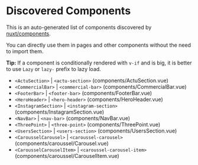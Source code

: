 # Discovered Components

This is an auto-generated list of components discovered by [nuxt/components](https://github.com/nuxt/components).

You can directly use them in pages and other components without the need to import them.

**Tip:** If a component is conditionally rendered with `v-if` and is big, it is better to use `Lazy` or `lazy-` prefix to lazy load.

- `<ActuSection>` | `<actu-section>` (components/ActuSection.vue)
- `<CommercialBar>` | `<commercial-bar>` (components/CommercialBar.vue)
- `<FooterBar>` | `<footer-bar>` (components/FooterBar.vue)
- `<HeroHeader>` | `<hero-header>` (components/HeroHeader.vue)
- `<InstagramSection>` | `<instagram-section>` (components/InstagramSection.vue)
- `<NavBar>` | `<nav-bar>` (components/NavBar.vue)
- `<ThreePoint>` | `<three-point>` (components/ThreePoint.vue)
- `<UsersSection>` | `<users-section>` (components/UsersSection.vue)
- `<CarousselCarousel>` | `<caroussel-carousel>` (components/caroussel/Carousel.vue)
- `<CarousselCarouselItem>` | `<caroussel-carousel-item>` (components/caroussel/CarouselItem.vue)
